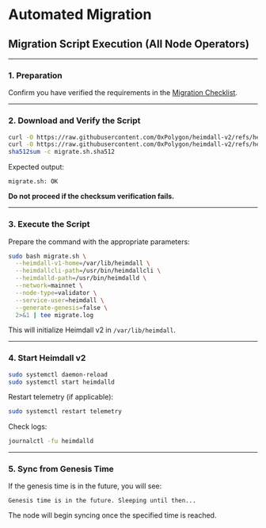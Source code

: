 # Automated Migration

## Migration Script Execution (All Node Operators)

---

### 1. Preparation

Confirm you have verified the requirements in the [Migration Checklist](../systemd/1-MIGRATION-CHECKLIST.md).

---

### 2. Download and Verify the Script

```bash
curl -O https://raw.githubusercontent.com/0xPolygon/heimdall-v2/refs/heads/develop/migration/script/migrate.sh
curl -O https://raw.githubusercontent.com/0xPolygon/heimdall-v2/refs/heads/develop/migration/script/migrate.sh.sha512
sha512sum -c migrate.sh.sha512
```

Expected output:

```
migrate.sh: OK
```

**Do not proceed if the checksum verification fails.**

---

### 3. Execute the Script

Prepare the command with the appropriate parameters:

```bash
sudo bash migrate.sh \
  --heimdall-v1-home=/var/lib/heimdall \
  --heimdallcli-path=/usr/bin/heimdallcli \
  --heimdalld-path=/usr/bin/heimdalld \
  --network=mainnet \
  --node-type=validator \
  --service-user=heimdall \
  --generate-genesis=false \
  2>&1 | tee migrate.log
```

This will initialize Heimdall v2 in `/var/lib/heimdall`.

---

### 4. Start Heimdall v2

```bash
sudo systemctl daemon-reload
sudo systemctl start heimdalld
```

Restart telemetry (if applicable):

```bash
sudo systemctl restart telemetry
```

Check logs:

```bash
journalctl -fu heimdalld
```

---

### 5. Sync from Genesis Time

If the genesis time is in the future, you will see:

```
Genesis time is in the future. Sleeping until then...
```

The node will begin syncing once the specified time is reached.
